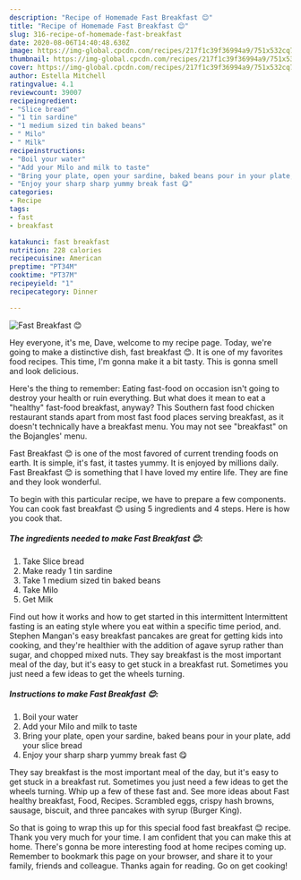 ```yaml
---
description: "Recipe of Homemade Fast Breakfast 😊"
title: "Recipe of Homemade Fast Breakfast 😊"
slug: 316-recipe-of-homemade-fast-breakfast
date: 2020-08-06T14:40:48.630Z
image: https://img-global.cpcdn.com/recipes/217f1c39f36994a9/751x532cq70/fast-breakfast-😊-recipe-main-photo.jpg
thumbnail: https://img-global.cpcdn.com/recipes/217f1c39f36994a9/751x532cq70/fast-breakfast-😊-recipe-main-photo.jpg
cover: https://img-global.cpcdn.com/recipes/217f1c39f36994a9/751x532cq70/fast-breakfast-😊-recipe-main-photo.jpg
author: Estella Mitchell
ratingvalue: 4.1
reviewcount: 39007
recipeingredient:
- "Slice bread"
- "1 tin sardine"
- "1 medium sized tin baked beans"
- " Milo"
- " Milk"
recipeinstructions:
- "Boil your water"
- "Add your Milo and milk to taste"
- "Bring your plate, open your sardine, baked beans pour in your plate, add your slice bread"
- "Enjoy your sharp sharp yummy break fast 😋"
categories:
- Recipe
tags:
- fast
- breakfast

katakunci: fast breakfast 
nutrition: 228 calories
recipecuisine: American
preptime: "PT34M"
cooktime: "PT37M"
recipeyield: "1"
recipecategory: Dinner

---
```



![Fast Breakfast 😊](https://img-global.cpcdn.com/recipes/217f1c39f36994a9/751x532cq70/fast-breakfast-😊-recipe-main-photo.jpg)

Hey everyone, it's me, Dave, welcome to my recipe page. Today, we're going to make a distinctive dish, fast breakfast 😊. It is one of my favorites food recipes. This time, I'm gonna make it a bit tasty. This is gonna smell and look delicious.

Here&#39;s the thing to remember: Eating fast-food on occasion isn&#39;t going to destroy your health or ruin everything. But what does it mean to eat a &#34;healthy&#34; fast-food breakfast, anyway? This Southern fast food chicken restaurant stands apart from most fast food places serving breakfast, as it doesn&#39;t technically have a breakfast menu. You may not see &#34;breakfast&#34; on the Bojangles&#39; menu.

Fast Breakfast 😊 is one of the most favored of current trending foods on earth. It is simple, it's fast, it tastes yummy. It is enjoyed by millions daily. Fast Breakfast 😊 is something that I have loved my entire life. They are fine and they look wonderful.


To begin with this particular recipe, we have to prepare a few components. You can cook fast breakfast 😊 using 5 ingredients and 4 steps. Here is how you cook that.

<!--inarticleads1-->

##### The ingredients needed to make Fast Breakfast 😊:

1. Take Slice bread
1. Make ready 1 tin sardine
1. Take 1 medium sized tin baked beans
1. Take  Milo
1. Get  Milk


Find out how it works and how to get started in this intermittent Intermittent fasting is an eating style where you eat within a specific time period, and. Stephen Mangan&#39;s easy breakfast pancakes are great for getting kids into cooking, and they&#39;re healthier with the addition of agave syrup rather than sugar, and chopped mixed nuts. They say breakfast is the most important meal of the day, but it&#39;s easy to get stuck in a breakfast rut. Sometimes you just need a few ideas to get the wheels turning. 

<!--inarticleads2-->

##### Instructions to make Fast Breakfast 😊:

1. Boil your water
1. Add your Milo and milk to taste
1. Bring your plate, open your sardine, baked beans pour in your plate, add your slice bread
1. Enjoy your sharp sharp yummy break fast 😋


They say breakfast is the most important meal of the day, but it&#39;s easy to get stuck in a breakfast rut. Sometimes you just need a few ideas to get the wheels turning. Whip up a few of these fast and. See more ideas about Fast healthy breakfast, Food, Recipes. Scrambled eggs, crispy hash browns, sausage, biscuit, and three pancakes with syrup (Burger King). 

So that is going to wrap this up for this special food fast breakfast 😊 recipe. Thank you very much for your time. I am confident that you can make this at home. There's gonna be more interesting food at home recipes coming up. Remember to bookmark this page on your browser, and share it to your family, friends and colleague. Thanks again for reading. Go on get cooking!
